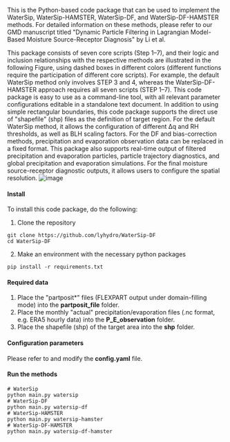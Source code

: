 This is the Python-based code package that can be used to implement the WaterSip, WaterSip-HAMSTER, WaterSip-DF, and WaterSip-DF-HAMSTER methods. For detailed information on these methods, please refer to our GMD manuscript titled "Dynamic Particle Filtering in Lagrangian Model-Based Moisture Source-Receptor Diagnosis" by Li et al. 

This package consists of seven core scripts (Step 1–7), and their logic and inclusion relationships with the respective methods are illustrated in the following Figure, using dashed boxes in different colors (different functions require the participation of different core scripts). For example, the default WaterSip method only involves STEP 3 and 4, whereas the WaterSip-DF-HAMSTER approach requires all seven scripts (STEP 1–7). This code package is easy to use as a command-line tool, with all relevant parameter configurations editable in a standalone text document. In addition to using simple rectangular boundaries, this code package supports the direct use of "shapefile" (shp) files as the definition of target region. For the default WaterSip method, it allows the configuration of different Δq and RH thresholds, as well as BLH scaling factors. For the DF and bias-correction methods, precipitation and evaporation observation data can be replaced in a fixed format. This package also supports real-time output of filtered precipitation and evaporation particles, particle trajectory diagnostics, and global precipitation and evaporation simulations. For the final moisture source-receptor diagnostic outputs, it allows users to configure the spatial resolution.
![image](https://github.com/user-attachments/assets/25c0f30e-9201-4147-9af7-fed30a1d760c)

#### Install
To install this code package, do the following:
1. Clone the repository
```shell
git clone https://github.com/lyhydro/WaterSip-DF
cd WaterSip-DF
```
2. Make an environment with the necessary python packages
```shell
pip install -r requirements.txt
```

#### Required data
1. Place the "partposit*" files (FLEXPART output under domain-filling mode) into the **partposit_file** folder.
2. Place the monthly "actual" precipitation/evaporation files (.nc format, e.g. ERA5 hourly data) into the **P_E_observation** folder.
3. Place the shapefile (shp) of the target area into the **shp** folder.

#### Configuration parameters
Please refer to and modify the **config.yaml** file.

#### Run the methods
```shell
# WaterSip
python main.py watersip
# WaterSip-DF
python main.py watersip-df
# WaterSip-HAMSTER
python main.py watersip-hamster
# WaterSip-DF-HAMSTER
python main.py watersip-df-hamster
```









